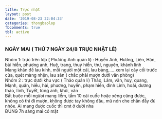 ```yaml
---
title: Trực nhật
layout: post
date: '2019-08-23 22:04:33'
categories: thongbaolop
fbcomments: true
tbl: active
---
```

### NGÀY MAI ( THỨ 7 NGÀY 24/8 TRỰC NHẬT LÈ)  
Nhóm 1: trực trên lớp ( Phương Anh quản lí) : Huyền Anh, Hương, Liên, Hân, bùi hiền, phương anh, Huệ, trang, thuý hiền, thư, nguyên, khánh linh  
Mang khăn để lau kính, mỗi người một cái, lau bảng,.....xem lại cây cối trước cửa, quét màng nhện, lau sàn ( chắc phải mượn dưới văn phòng)  
Nhóm 2 : trực dưới khu vực ( Thảo quản lí) Thảo, Lâm, văn, huy, quang, Mạnh, quân, hiếu, hải, phương, huyền, phạm hiền, đinh Linh, hoài, dương thảo, lĩnh, Tuyết, tùng anh, khôi, vân  
Bắt buộc mỗi ngừoi mang liềm, tầm 10 cái cuốc hoặc xẻng cũng được, không có thì đi mượn, không được tay không đâu, mũ nón che chắn đầy đủ nhóe. Ai mang được cuốc thì cmt ở dưới nha  
ĐÚNG 7h sáng mai có mặt